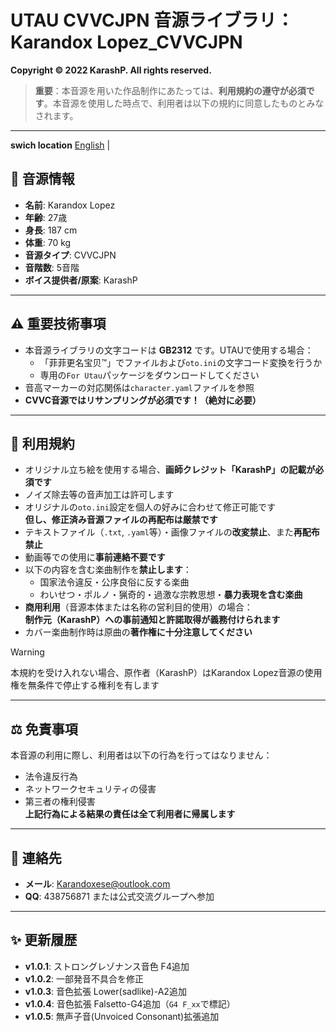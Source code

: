 # UTAU CVVCJPN 音源ライブラリ：Karandox Lopez_CVVCJPN

**Copyright © 2022 KarashP. All rights reserved.**

> **重要**：本音源を用いた作品制作にあたっては、**利用規約の遵守が必須です**。本音源を使用した時点で、利用者は以下の規約に同意したものとみなされます。

---

  **swich location**
[English](https://github.com/Andox-Lopez/Karandox-Lopez-Utau-Voicebank/blob/AutoOTO/readme-Eng.md)  |  

## 🎤 音源情報
*   **名前**: Karandox Lopez
*   **年齢**: 27歳
*   **身長**: 187 cm
*   **体重**: 70 kg
*   **音源タイプ**: CVVCJPN
*   **音階数**: 5音階
*   **ボイス提供者/原案**: KarashP

---

## ⚠ 重要技術事項
*   本音源ライブラリの文字コードは **GB2312** です。UTAUで使用する場合：
    *   「菲菲更名宝贝™」でファイルおよび`oto.ini`の文字コード変換を行うか
    *   専用の`For Utau`パッケージをダウンロードしてください
*   音高マーカーの対応関係は`character.yaml`ファイルを参照
*   **CVVC音源ではリサンプリングが必須です！（絶対に必要）**

---

## 📜 利用規約
*   オリジナル立ち絵を使用する場合、**画師クレジット「KarashP」の記載が必須です**
*   ノイズ除去等の音声加工は許可します
*   オリジナルの`oto.ini`設定を個人の好みに合わせて修正可能です<br>**但し、修正済み音源ファイルの再配布は厳禁です**
*   テキストファイル（`.txt`, `.yaml`等）・画像ファイルの**改変禁止**、また**再配布禁止**
*   動画等での使用に**事前連絡不要です**
*   以下の内容を含む楽曲制作を**禁止します**：
    *   国家法令違反・公序良俗に反する楽曲
    *   わいせつ・ポルノ・猟奇的・過激な宗教思想・**暴力表現を含む楽曲**
*   **商用利用**（音源本体または名称の営利目的使用）の場合：<br>**制作元（KarashP）への事前通知と許諾取得が義務付けられます**
*   カバー楽曲制作時は原曲の**著作権に十分注意してください**

> [!WARNING]  
> 本規約を受け入れない場合、原作者（KarashP）はKarandox Lopez音源の使用権を無条件で停止する権利を有します

---

## ⚖ 免責事項
本音源の利用に際し、利用者は以下の行為を行ってはなりません：
*   法令違反行為
*   ネットワークセキュリティの侵害
*   第三者の権利侵害<br>
**上記行為による結果の責任は全て利用者に帰属します**

---

## 📮 連絡先
*   **メール**: Karandoxese@outlook.com
*   **QQ**: 438756871 または公式交流グループへ参加

---

## ✨ 更新履歴
*   **v1.0.1**: ストロングレゾナンス音色 F4追加
*   **v1.0.2**: 一部発音不具合を修正
*   **v1.0.3**: 音色拡張 Lower(sadlike)-A2追加
*   **v1.0.4**: 音色拡張 Falsetto-G4追加（`G4 F_xx`で標記）
*   **v1.0.5**: 無声子音(Unvoiced Consonant)拡張追加
